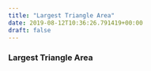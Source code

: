 ```yaml
---
title: "Largest Triangle Area"
date: 2019-08-12T10:36:26.791419+00:00
draft: false
---
```


### Largest Triangle Area

